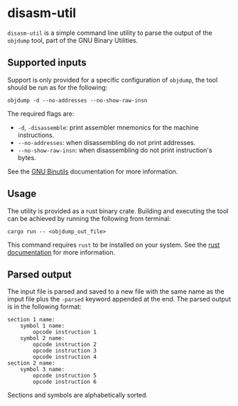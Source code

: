 <!---
  Copyright 2022 SECO Mind Srl
  SPDX-License-Identifier: Apache-2.0
-->

# disasm-util

`disasm-util` is a simple command line utility to parse the output of the `objdump` tool, part of the GNU Binary Utilities.

## Supported inputs

Support is only provided for a specific configuration of `objdump`, the tool should be run as for the following:
```
objdump -d --no-addresses --no-show-raw-insn
```
The required flags are:
- `-d`, `-disassemble`: print assembler mnemonics for the machine instructions.
- `--no-addresses`: when disassembling do not print addresses.
- `--no-show-raw-insn`: when disassembling do not print instruction's bytes.

See the [GNU Binutils](https://sourceware.org/binutils/docs-2.39/binutils/index.html) documentation for more
information.

## Usage

The utility is provided as a rust binary crate.
Building and executing the tool can be achieved by running the following from terminal:
```
cargo run -- <objdump_out_file>
```
This command requires `rust` to be installed on your system. See the [rust documentation](https://doc.rust-lang.org/book/) for more information.

## Parsed output

The input file is parsed and saved to a new file with the same name as the imput file plus the `-parsed` keyword
appended at the end.
The parsed output is in the following format:
```
section 1 name:
    symbol 1 name:
        opcode instruction 1
    symbol 2 name:
        opcode instruction 2
        opcode instruction 3
        opcode instruction 4
section 2 name:
    symbol 3 name:
        opcode instruction 5
        opcode instruction 6
```
Sections and symbols are alphabetically sorted.
